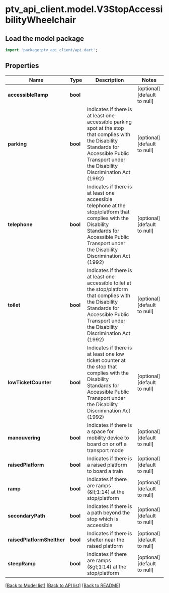 # ptv_api_client.model.V3StopAccessibilityWheelchair

## Load the model package
```dart
import 'package:ptv_api_client/api.dart';
```

## Properties
Name | Type | Description | Notes
------------ | ------------- | ------------- | -------------
**accessibleRamp** | **bool** |  | [optional] [default to null]
**parking** | **bool** | Indicates if there is at least one accessible parking spot at the stop that complies with the Disability Standards for Accessible Public Transport under the Disability Discrimination Act (1992) | [optional] [default to null]
**telephone** | **bool** | Indicates if there is at least one accessible telephone at the stop/platform that complies with the Disability Standards for Accessible Public Transport under the Disability Discrimination Act (1992) | [optional] [default to null]
**toilet** | **bool** | Indicates if there is at least one accessible toilet at the stop/platform that complies with the Disability Standards for Accessible Public Transport under the Disability Discrimination Act (1992) | [optional] [default to null]
**lowTicketCounter** | **bool** | Indicates if there is at least one low ticket counter at the stop that complies with the Disability Standards for Accessible Public Transport under the Disability Discrimination Act (1992) | [optional] [default to null]
**manouvering** | **bool** | Indicates if there is a space for mobility device to board on or off a transport mode | [optional] [default to null]
**raisedPlatform** | **bool** | Indicates if there is a raised platform to board a train | [optional] [default to null]
**ramp** | **bool** | Indicates if there are ramps (&amp;lt;1:14) at the stop/platform | [optional] [default to null]
**secondaryPath** | **bool** | Indicates if there is a path beyond the stop which is accessible | [optional] [default to null]
**raisedPlatformShelther** | **bool** | Indicates if there is shelter near the raised platform | [optional] [default to null]
**steepRamp** | **bool** | Indicates if there are ramps (&amp;gt;1:14) at the stop/platform | [optional] [default to null]

[[Back to Model list]](../README.md#documentation-for-models) [[Back to API list]](../README.md#documentation-for-api-endpoints) [[Back to README]](../README.md)


